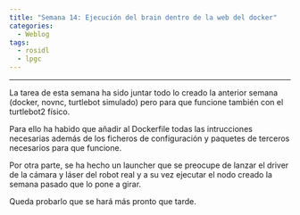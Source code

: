 ```yaml
---
title: "Semana 14: Ejecución del brain dentro de la web del docker"
categories:
  - Weblog
tags:
  - rosidl
  - lpgc
---
```


---

La tarea de esta semana ha sido juntar todo lo creado la anterior semana (docker, novnc, turtlebot simulado) pero para que funcione también con el turtlebot2 físico.

Para ello ha habido que añadir al Dockerfile todas las intrucciones necesarias además de los ficheros de configuración y paquetes de terceros necesarios para que funcione.

Por otra parte, se ha hecho un launcher que se preocupe de lanzar el driver de la cámara y láser del robot real y a su vez ejecutar el nodo creado la semana pasado que lo pone a girar.

Queda probarlo que se hará más pronto que tarde.
